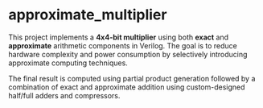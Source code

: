 # approximate_multiplier
This project implements a **4x4-bit multiplier** using both **exact** and **approximate** arithmetic components in Verilog. The goal is to reduce hardware complexity and power consumption by selectively introducing approximate computing techniques.

The final result is computed using partial product generation followed by a combination of exact and approximate addition using custom-designed half/full adders and compressors.
